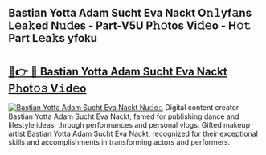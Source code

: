 ## Bastian Yotta Adam Sucht Eva Nackt O𝚗𝚕yf𝚊ns L𝚎a𝚔ed N𝚞𝚍es - Part-V5U P𝚑𝚘tos Vi𝚍𝚎o - H𝚘𝚝 Part L𝚎a𝚔s yfoku

# <h2><a href="http://kff6elg.oniu.top/?m=Bastian+Yotta+Adam+Sucht+Eva+Nackt">🔗👉 🔴 Bastian Yotta Adam Sucht Eva Nackt P𝚑ot𝚘𝚜 V𝚒d𝚎o</a></h2>

[![Bastian Yotta Adam Sucht Eva Nackt Nu𝚍e𝚜](https://i.imgur.com/0qMVB7G.gif)](http://kff6elg.oniu.top/?m=Bastian+Yotta+Adam+Sucht+Eva+Nackt)
Digital content creator Bastian Yotta Adam Sucht Eva Nackt, famed for publishing dance and lifestyle ideas, through performances and personal vlogs. Gifted makeup artist Bastian Yotta Adam Sucht Eva Nackt, recognized for their exceptional skills and accomplishments in transforming actors and performers.  
